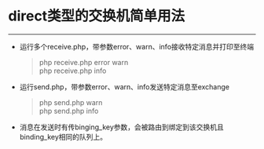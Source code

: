 # direct类型的交换机简单用法
---
* 运行多个receive.php，带参数error、warn、info接收特定消息并打印至终端
    >php receive.php error warn  
    >php receive.php info

* 运行send.php，带参数error、warn、info发送特定消息至exchange
    >php send.php warn  
    >php send.php info
* 消息在发送时有传binging_key参数，会被路由到绑定到该交换机且binding_key相同的队列上。
